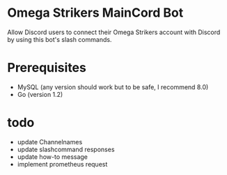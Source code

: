 # Omega Strikers MainCord Bot

Allow Discord users to connect their Omega Strikers account with Discord by using this bot's slash commands.

# Prerequisites

- MySQL (any version should work but to be safe, I recommend 8.0)
- Go (version 1.2)

# todo

- update Channelnames
- update slashcommand responses
- update how-to message
- implement prometheus request